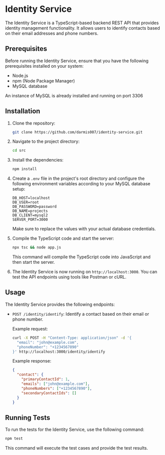 # Identity Service

The Identity Service is a TypeScript-based backend REST API that provides identity management functionality. It allows users to identify contacts based on their email addresses and phone numbers.

## Prerequisites

Before running the Identity Service, ensure that you have the following prerequisites installed on your system:

- Node.js
- npm (Node Package Manager)
- MySQL database

An instance of MySQL is already installed and running on port 3306
## Installation

1. Clone the repository:

   ```bash
   git clone https://github.com/darmis007/identity-service.git
   ```

2. Navigate to the project directory:

   ```bash
   cd src
   ```

3. Install the dependencies:

   ```bash
   npm install
   ```

4. Create a `.env` file in the project's root directory and configure the following environment variables according to your MySQL database setup:

   ```
   DB_HOST=localhost
   DB_USER=root
   DB_PASSWORD=password
   DB_NAME=projects
   DB_CLIENT=mysql2
   SERVER_PORT=3000
   ```

   Make sure to replace the values with your actual database credentials.

5. Compile the TypeScript code and start the server:

   ```bash
   npx tsc && node app.js
   ```

   This command will compile the TypeScript code into JavaScript and then start the server.

6. The Identity Service is now running on `http://localhost:3000`. You can test the API endpoints using tools like Postman or cURL.

## Usage

The Identity Service provides the following endpoints:

- `POST /identity/identify`: Identify a contact based on their email or phone number.

  Example request:

  ```bash
  curl -X POST -H "Content-Type: application/json" -d '{
    "email": "john@example.com",
    "phoneNumber": "+1234567890"
  }' http://localhost:3000/identity/identify
  ```

  Example response:

  ```json
  {
    "contact": {
      "primaryContactId": 1,
      "emails": ["john@example.com"],
      "phoneNumbers": ["+1234567890"],
      "secondaryContactIds": []
    }
  }
  ```

## Running Tests

To run the tests for the Identity Service, use the following command:

```bash
npm test
```

This command will execute the test cases and provide the test results.
